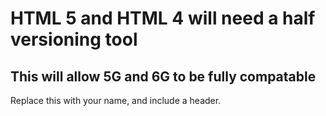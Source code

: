 #  HTML 5 and HTML 4 will need a half versioning tool
## This will allow 5G and 6G to be fully compatable
Replace this with your name, and include a header.
